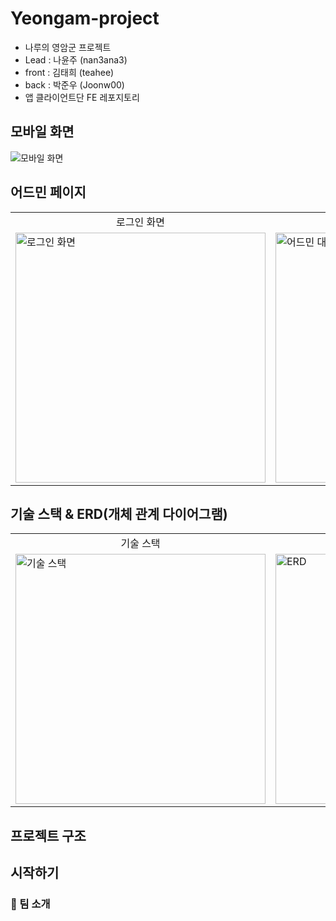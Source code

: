# Yeongam-project
- 나루의 영암군 프로젝트
- Lead : 나윤주 (nan3ana3)
- front : 김태희 (teahee)
- back : 박준우 (Joonw00)
- 앱 클라이언트단 FE 레포지토리

## 모바일 화면

![모바일 화면](./images/mobile.png)

## 어드민 페이지

<table>
  <tr>
    <td style="text-align:center">로그인 화면</td>
    <td style="text-align:center">어드민 대시보드</td>
  </tr>
  <tr>
    <td><img src="./images/login.png" alt="로그인 화면" width="400"></td>
    <td><img src="./images/admin.png" alt="어드민 대시보드" width="400"></td>
  </tr>
</table>

## 기술 스택 & ERD(개체 관계 다이어그램)

<table>
  <tr>
    <td style="text-align:center">기술 스택</td>
    <td style="text-align:center">ERD</td>
  </tr>
  <tr>
    <td><img src="./images/stack.jpg" alt="기술 스택" width="400"></td>
    <td><img src="./images/erd.png" alt="ERD" width="400"></td>
  </tr>
</table>

## 프로젝트 구조


## 시작하기

### 👀 팀 소개



